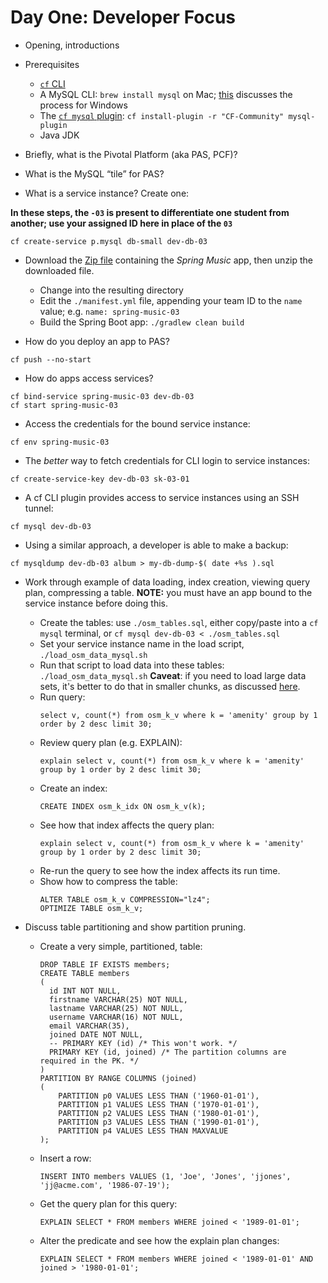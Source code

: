 # Day One: Developer Focus

* Opening, introductions
* Prerequisites
  - [`cf` CLI](https://github.com/cloudfoundry/cli/releases)
  - A MySQL CLI: `brew install mysql` on Mac; [this](https://stackoverflow.com/questions/3246482/mysql-command-line-client-for-windows)
    discusses the process for Windows
  - The [`cf mysql` plugin](https://github.com/andreasf/cf-mysql-plugin): `cf install-plugin -r "CF-Community" mysql-plugin`
  - Java JDK

* Briefly, what is the Pivotal Platform (aka PAS, PCF)?
* What is the MySQL “tile” for PAS?

* What is a service instance?  Create one:

**In these steps, the `-03` is present to differentiate one student from another; use your assigned ID here in place of the `03`**

```
cf create-service p.mysql db-small dev-db-03
```

* Download the [Zip file](https://github.com/cloudfoundry-samples/spring-music/archive/master.zip) containing the _Spring Music_ app,
then unzip the downloaded file.
  - Change into the resulting directory
  - Edit the `./manifest.yml` file, appending your team ID to the `name` value; e.g. `name: spring-music-03`
  - Build the Spring Boot app: `./gradlew clean build`

* How do you deploy an app to PAS?
```
cf push --no-start
```
* How do apps access services?
```
cf bind-service spring-music-03 dev-db-03
cf start spring-music-03
```
* Access the credentials for the bound service instance:
```
cf env spring-music-03
```
* The _better_ way to fetch credentials for CLI login to service instances:
```
cf create-service-key dev-db-03 sk-03-01
```
* A cf CLI plugin provides access to service instances using an SSH tunnel:
```
cf mysql dev-db-03
```
* Using a similar approach, a developer is able to make a backup:
```
cf mysqldump dev-db-03 album > my-db-dump-$( date +%s ).sql
```

* Work through example of data loading, index creation, viewing query plan, compressing a table.
**NOTE:** you must have an app bound to the service instance before doing this.
  - Create the tables: use `./osm_tables.sql`, either copy/paste into a `cf mysql` terminal, or `cf mysql dev-db-03 < ./osm_tables.sql`
  - Set your service instance name in the load script, `./load_osm_data_mysql.sh`
  - Run that script to load data into these tables: `./load_osm_data_mysql.sh`
    **Caveat**: if you need to load large data sets, it's better to do that in smaller chunks, as discussed
    [here](./mysql-shell_bulk_load.md).
  - Run query:
    ```
    select v, count(*) from osm_k_v where k = 'amenity' group by 1 order by 2 desc limit 30;
    ```
  - Review query plan (e.g. EXPLAIN):
    ```
    explain select v, count(*) from osm_k_v where k = 'amenity' group by 1 order by 2 desc limit 30;
    ```
  - Create an index:
    ```
    CREATE INDEX osm_k_idx ON osm_k_v(k);
    ```
  - See how that index affects the query plan:
    ```
    explain select v, count(*) from osm_k_v where k = 'amenity' group by 1 order by 2 desc limit 30;
    ```
  - Re-run the query to see how the index affects its run time.
  - Show how to compress the table:
    ```
    ALTER TABLE osm_k_v COMPRESSION="lz4";
    OPTIMIZE TABLE osm_k_v;
    ```

* Discuss table partitioning and show partition pruning.
  - Create a very simple, partitioned, table:
    ```
    DROP TABLE IF EXISTS members;
    CREATE TABLE members
    (
      id INT NOT NULL,
      firstname VARCHAR(25) NOT NULL,
      lastname VARCHAR(25) NOT NULL,
      username VARCHAR(16) NOT NULL,
      email VARCHAR(35),
      joined DATE NOT NULL,
      -- PRIMARY KEY (id) /* This won't work. */
      PRIMARY KEY (id, joined) /* The partition columns are required in the PK. */
    )
    PARTITION BY RANGE COLUMNS (joined)
    (
        PARTITION p0 VALUES LESS THAN ('1960-01-01'),
        PARTITION p1 VALUES LESS THAN ('1970-01-01'),
        PARTITION p2 VALUES LESS THAN ('1980-01-01'),
        PARTITION p3 VALUES LESS THAN ('1990-01-01'),
        PARTITION p4 VALUES LESS THAN MAXVALUE
    );
    ```
  - Insert a row:
    ```
    INSERT INTO members VALUES (1, 'Joe', 'Jones', 'jjones', 'jj@acme.com', '1986-07-19');
    ```
  - Get the query plan for this query:
    ```
    EXPLAIN SELECT * FROM members WHERE joined < '1989-01-01';
    ```
  - Alter the predicate and see how the explain plan changes:
    ```
    EXPLAIN SELECT * FROM members WHERE joined < '1989-01-01' AND joined > '1980-01-01';
    ```

